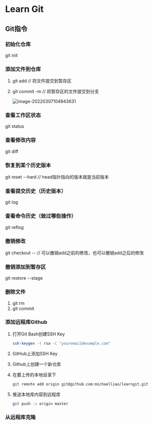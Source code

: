 # Learn Git

## Git指令

### 初始化仓库

git init

### 添加文件到仓库

1. git add <file>	// 将文件提交到暂存区

2. git commit -m <message>    // 将暂存区的文件提交到分支

   ![image-20220307104943631](C:\Users\12524\learnGit\learnGit.assets\image-20220307104943631.png)

### 查看工作区状态

git status

### 查看修改内容

git diff

### 恢复到某个历史版本

git reset --hard <commitid> // head指针指向的版本就是当前版本

### 查看提交历史（历史版本）

git log

### 查看命令历史（做过哪些操作）

git reflog

### 撤销修改

git checkout -- <file name> // 可以撤销add之前的修改，也可以撤销add之后的修改

### 撤销添加到暂存区

git restore --stage <file name>

### 删除文件

1. git rm <file name>
2. git commit

### 添加远程库Github

1. 打开Git Bash创建SSH Key 

   ```bash
   ssh-keygen -t rsa -C "youremail@example.com"
   ```

2. GitHub上添加SSH Key

3. Github上创建一个新仓库

4. 在要上传的本地目录下

   ```bash
   git remote add origin git@github.com:michaelliao/learngit.git
   ```

5. 推送本地库内容到远程库

   ```bash
   git push -u origin master
   ```

### 从远程库克隆

